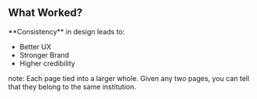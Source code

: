 ##  What Worked?

<div class="fragment fade-up">

<div>
**Consistency** in design leads to:
</div>

<ul>
<li>Better UX</li>
<li>Stronger Brand</li>
<li>Higher credibility</li>
</ul>

</div>

note:
Each page tied into a larger whole. Given any two pages, you can tell that they belong to the same institution.

